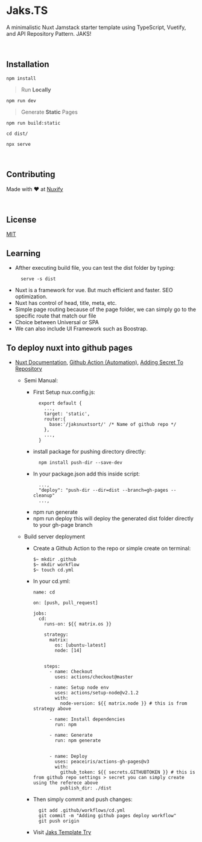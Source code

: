 # Jaks.TS

A minimalistic Nuxt Jamstack starter template using TypeScript, Vuetify, and API Repository Pattern. JAKS!

&nbsp;

## Installation

```
npm install
```

> Run **Locally**

```
npm run dev
```
 
> Generate **Static** Pages

```
npm run build:static
```

```
cd dist/
```

```
npx serve
```

&nbsp;

## Contributing

Made with ❤️ at [Nuxify](https://nuxify.tech)

&nbsp;

## License

[MIT](https://choosealicense.com/licenses/mit/)

## Learning

- Afther executing build file, you can test the dist folder by typing:
  ```
    serve -s dist
  ```
- Nuxt is a framework for vue. But much efficient and faster. SEO optimization. 
- Nuxt has control of head, title, meta, etc.
- Simple page routing because of the page folder, we can simply go to the specific route that match our file
- Choice between Universal or SPA
- We can also include UI Framework such as Boostrap.


## To deploy nuxt into github pages
- [Nuxt Documentation](https://nuxtjs.org/deployments/github-pages/), [Github Action (Automation)](https://docs.github.com/en/actions), [Adding Secret To Repository](https://github.com/Azure/actions-workflow-samples/blob/master/assets/create-secrets-for-GitHub-workflows.md)
  - Semi Manual:
    - First Setup nux.config.js:
      ```
        export default {
          ...,
          target: 'static',
          router:{
            base:'/jaksnuxtsort/' /* Name of github repo */
          },
          ...,
        }
      ```
    - install package for pushing directory directly:
      ```
        npm install push-dir --save-dev

      ```
    - In your package.json add this inside script:
      ```
        ...,
        "deploy": "push-dir --dir=dist --branch=gh-pages --cleanup"
        ...,
      ```
    - npm run generate
    - npm run deploy this will deploy the generated dist folder directly to your gh-page branch

  - Build server deployment
    - Create a Github Action to the repo or simple create on terminal:
      ```
      $~ mkdir .github
      $~ mkdir workflow
      $~ touch cd.yml
      ```
    - In your cd.yml:
      ```
      name: cd

      on: [push, pull_request]

      jobs:
        cd:
          runs-on: ${{ matrix.os }}

          strategy:
            matrix:
              os: [ubuntu-latest]
              node: [14]
        

          steps:
            - name: Checkout
              uses: actions/checkout@master

            - name: Setup node env
              uses: actions/setup-node@v2.1.2
              with:
                node-version: ${{ matrix.node }} # this is from strategy above

            - name: Install dependencies
              run: npm

            - name: Generate
              run: npm generate
          

            - name: Deploy
              uses: peaceiris/actions-gh-pages@v3
              with:
                github_token: ${{ secrets.GITHUBTOKEN }} # this is from github repo settings > secret you can simply create using the referece above
                publish_dir: ./dist
      ```
    - Then simply commit and push changes:
      ```
        git add .github/workflows/cd.yml
        git commit -m "Adding github pages deploy workflow"
        git push origin
      ```
    - Visit [Jaks Template Try](https://josephgcedeno.github.io/jaksnuxtsort/)

